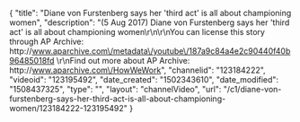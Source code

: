 {
    "title": "Diane von Furstenberg says her 'third act' is all about championing women",
    "description": "(5 Aug 2017) Diane von Furstenberg says her 'third act' is all about championing women\r\n\r\nYou can license this story through AP Archive: http:\/\/www.aparchive.com\/metadata\/youtube\/187a9c84a4e2c90440f40b96485018fd \r\nFind out more about AP Archive: http:\/\/www.aparchive.com\/HowWeWork",
    "channelid": "123184222",
    "videoid": "123195492",
    "date_created": "1502343610",
    "date_modified": "1508437325",
    "type": "",
    "layout": "channelVideo",
    "url": "\/c1\/diane-von-furstenberg-says-her-third-act-is-all-about-championing-women\/123184222-123195492"
}